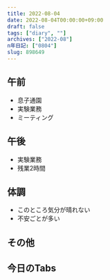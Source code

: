 ```yaml
---
title: 2022-08-04
date: 2022-08-04T00:00:00+09:00
draft: false
tags: ["diary", ""]
archives: ["2022-08"]
n年日記: ["0804"]
slug: 898649
---
```

## 午前
- 息子通園
- 実験業務
- ミーティング
## 午後
- 実験業務
- 残業2時間
## 体調
- このところ気分が晴れない
- 不安ごとが多い
## その他
## 今日のTabs